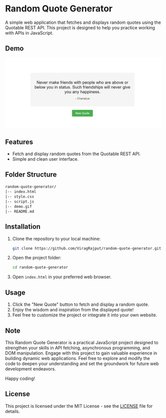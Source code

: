 # Random Quote Generator

A simple web application that fetches and displays random quotes using the Quotable REST API. This project is designed to help you practice working with APIs in JavaScript.

## Demo

![Random Quote Generator Demo](demo.GIF)

## Features

- Fetch and display random quotes from the Quotable REST API.
- Simple and clean user interface.

## Folder Structure

```
random-quote-generator/
|-- index.html
|-- style.css
|-- script.js
|-- demo.gif
|-- README.md
```

## Installation

1. Clone the repository to your local machine:
   ```bash
   git clone https://github.com/ViragRajput/random-quote-generator.git
   ```

2. Open the project folder:
   ```bash
   cd random-quote-generator
   ```

3. Open `index.html` in your preferred web browser.

## Usage

1. Click the "New Quote" button to fetch and display a random quote.
2. Enjoy the wisdom and inspiration from the displayed quote!
3. Feel free to customize the project or integrate it into your own website.

## Note
This Random Quote Generator is a practical JavaScript project designed to strengthen your skills in API fetching, asynchronous programming, and DOM manipulation. Engage with this project to gain valuable experience in building dynamic web applications. Feel free to explore and modify the code to deepen your understanding and set the groundwork for future web development endeavors. 

Happy coding!

## License

This project is licensed under the MIT License - see the [LICENSE](LICENSE) file for details.
